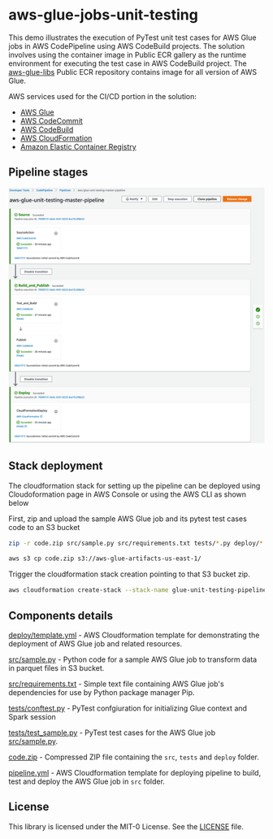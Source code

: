 # aws-glue-jobs-unit-testing

This demo illustrates the execution of PyTest unit test cases for AWS Glue jobs in AWS CodePipeline using AWS CodeBuild projects. The solution involves using the container image in Public ECR gallery as the runtime environment for executing the test case in AWS CodeBuild project. The [aws-glue-libs](https://gallery.ecr.aws/amazon/aws-glue-libs) Public ECR repository contains image for all version of AWS Glue.

AWS services used for the CI/CD portion in the solution:

- [AWS Glue](https://aws.amazon.com/glue/)
- [AWS CodeCommit](https://aws.amazon.com/codecommit/)
- [AWS CodeBuild](https://aws.amazon.com/codebuild/)
- [AWS CloudFormation](https://aws.amazon.com/cloudformation/)
- [Amazon Elastic Container Registry](https://aws.amazon.com/ecr/)

## Pipeline stages

![Pipeline stages](assets/pipeline-stages.png)

## Stack deployment

The cloudformation stack for setting up the pipeline can be deployed using Cloudoformation page in AWS Console or using the AWS CLI as shown below

First, zip and upload the sample AWS Glue job and its pytest test cases code to an S3 bucket

```bash
zip -r code.zip src/sample.py src/requirements.txt tests/*.py deploy/*.yml
```

```bash
aws s3 cp code.zip s3://aws-glue-artifacts-us-east-1/
```

Trigger the cloudformation stack creation pointing to that S3 bucket zip.

```bash
aws cloudformation create-stack --stack-name glue-unit-testing-pipeline --template-body file://pipeline.yml --parameters ParameterKey=ApplicationStackName,ParameterValue=glue-codepipeline-app ParameterKey=BucketName,ParameterValue=aws-glue-artifacts-us-east-1 ParameterKey=BranchName,ParameterValue=master ParameterKey=CodeZipFile,ParameterValue=code.zip ParameterKey=RepositoryName,ParameterValue=aws-glue-unit-testing ParameterKey=TestReportGroupName,ParameterValue=glue-unittest-report --capabilities CAPABILITY_NAMED_IAM
```

## Components details

[deploy/template.yml](deploy/template.yml) - AWS Cloudformation template for demonstrating the deployment of AWS Glue job and related resources.

[src/sample.py](src/sample.py) - Python code for a sample AWS Glue job to transform data in parquet files in S3 bucket.

[src/requirements.txt](src/requirements.txt) - Simple text file containing AWS Glue job's dependencies for use by Python package manager Pip.

[tests/conftest.py](tests/conftest.py) - PyTest confgiuration for initializing Glue context and Spark session

[tests/test_sample.py](tests/test_sample.py) - PyTest test cases for the AWS Glue job [src/sample.py](src/sample.py).

[code.zip](code.zip) - Compressed ZIP file containing the `src`, `tests` and `deploy` folder.

[pipeline.yml](pipeline.yml) - AWS Cloudformation template for deploying pipeline to build, test and deploy the AWS Glue job in `src` folder.

## License

This library is licensed under the MIT-0 License. See the [LICENSE](LICENSE) file.
